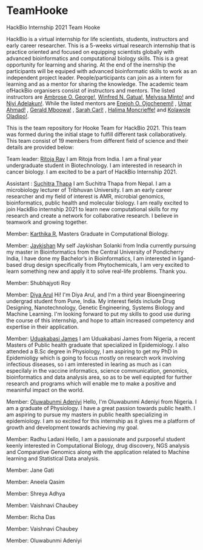 # TeamHooke
HackBio Internship 2021 Team Hooke

HackBio is a virtual internship for life scientists, students, instructors and early career researcher. This is a 5-weeks virtual research internship that is practice oriented and focused on equipping scientists globally with advanced bioinformatics and computational biology skills. This is a great opportunity for learning and sharing. At the end of the inernship the participants will be equiped with advanced bioinformatic skills to work as an independent project leader. People/participants can join as a intern for learning and as a mentor for sharing the knowledge.
The academic team ofHackBio organisers consist of instructors and mentors. The listed instructors are [Ambrose O. George!](https://thehackbio.com/assets/images/69267083-2557083224519394-5150000632144330752-n-506x503.jpg), [Winfred N. Gatua!](https://thehackbio.com/assets/images/0-apyisa0c-qwjfxbm-506x379.jpg), [Melyssa Minto!](https://thehackbio.com/assets/images/eu69wojxeaawirm-506x337.jpg) and [Niyi Adelakun!](https://thehackbio.com/assets/images/img-20200725-wa0035-removebg-preview-4-433x577.png). While the listed mentors are [Enejoh O. Ojochenemi!](https://thehackbio.com/assets/images/fb-img-15919812906829476-696x696.jpg) , [Umar Ahmad!](https://thehackbio.com/assets/images/whatsapp-image-2020-12-28-at-2.18.38-pm-696x928.jpeg) , [Gerald Mboowa!](https://thehackbio.com/assets/images/download-201x251.jpeg) , [Sarah Carl!](https://thehackbio.com/assets/images/sarah-photo-800x800.jpg) , [Halima Moncrieffe!](https://thehackbio.com/assets/images/fog-1-696x696.png)  and [Kolawole Oladipo!](https://thehackbio.com/assets/images/oladipo-elijah-kolawole-512x512.jpg).

This is the team repository for Hooke Team for HackBio 2021. This team was formed during the initial stage to fulfill different task collaboratively. This team consist of 19 members from different field of science and their details are provided below:

Team leader: [Ritoja Ray](https://user-images.githubusercontent.com/88329693/128407486-cd6fa692-c86f-49da-80c7-7bdac91eb6c9.jpg) I am Ritoja from India. I am a final year undergraduate student in Biotechnology. I am interested in research in cancer biology. I am excited to be a part of HackBio Internship 2021.


Assistant : [Suchitra Thapa](https://media-exp1.licdn.com/dms/image/C5103AQFxeW2d5fS3oA/profile-displayphoto-shrink_800_800/0/1585376313919?e=1633564800&v=beta&t=-cL9D1a3Ud4VsCOMs0tSWs6Lmd1nGUCWpChMJSAr7Dg)
I am Suchitra Thapa from Nepal. I am a microbiology lecturer of Tribhuvan University. I am an early career researcher and my field of interest is AMR, microbial genomics, bioinformatics, public health and molecular biology. I am really excited to join HackBio internship 2021 to learn new computational skills for my research and create a network for collaborative research. I believe in teamwork and growing together.

Member: [Karthika R](https://github.com/karthikavarmar), Masters Graduate in Computational Biology.

Member: [Jaykishan](https://user-images.githubusercontent.com/86801284/128025078-f00fb2d2-971b-423e-b7b5-f3bae912a4ef.jpg)
My self Jaykishan Solanki from India currently pursuing my master in Bioinformatics from the Central University of Pondicherry India, I have done my Bachelor’s in Bioinformatics, I am interested in ligand-based drug design specifically from Phytochemicals, I am very excited to learn something new and apply it to solve real-life problems. Thank you.

Member: Shubhajyoti Roy

Member: [Diya Arul](https://avatars.githubusercontent.com/u/67481283?s=400&u=6e40e670a574771b5c2dc2e9d3e135b16a137c9c&v=4)
Hi! I'm Diya Arul, and I'm a third year Bioengineering undergrad student from Pune, India. My interest fields include Drug Designing, Nanotechnology, Genetic Engineering, Systems Biology and Machine Learning. I'm looking forward to put my skills to good use during the course of this internship, and hope to attain increased competency and expertise in their application. 

Member: [Uduakabasi James](https://user-images.githubusercontent.com/88382546/128068340-51233d8c-2150-40ca-81ce-de23d37beebe.jpg)
I am Uduakabasi James from Nigeria, a recent Masters of Public health graduate that specialized in Epidemiology. I also attended a B.Sc degree in Physiology, I am aspiring to get my PhD in Epidemioligy which is going to focus mostly on research work involving infectious diseases, so i am imterested in learing as much as i can especilaly in the vaccine informatics, science communication, genomics, bioinformatics and data analysis area, so as to be well equipted for further research and programs which will enable me to make a positive and meaninful impact on the world.

Member: [Oluwabunmi Adeniyi](https://github.com/Oluwabunmi22)
Hello, I'm Oluwabunmi Adeniyi from Nigeria. I am a graduate of Physiology. I have a great passion towards public health. I am aspiring to pursue my masters in public health specializing in epidemiology. I am so excited for this internship as it gives me a platform of growth and development towards achieving my goal.

Member: Radhu Ladani
Hello, I am a passionate and purposeful student keenly interested in Computational Biology, drug discovery, NGS analysis and Comparative Genomics along with the application related to Machine learning and Statistical Data analysis.

Member: Jane Gati 

Member: Aneela Qasim

Member: Shreya Adhya 

Member: Vaishnavi Chaubey

Member: Richa Das

Member: Vaishnavi Chaubey

Member: Oluwabunmi Adeniyi
